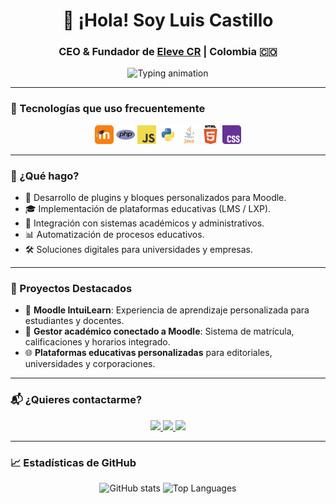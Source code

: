 <h1 align="center">👋 ¡Hola! Soy Luis Castillo</h1>
<h3 align="center">CEO & Fundador de <a href="https://elevecr.com" target="_blank">Eleve CR</a> | Colombia 🇨🇴</h3>

<p align="center">
  <img src="https://readme-typing-svg.demolab.com?font=Fira+Code&size=20&pause=1000&color=0099ff&center=true&width=500&lines=Apasionado+por+la+tecnología+y+la+educación;Desarrollador+experto+en+Moodle+%7C+LXP+%7C+LMS;Construyendo+experiencias+de+aprendizaje+efectivas" alt="Typing animation" />
</p>

---

### 🚀 Tecnologías que uso frecuentemente

<p align="center">
  <code><img height="30" src="https://raw.githubusercontent.com/Luchoi23/Luchoi23/main/moodle.png" alt="Moodle"></code>
  <code><img height="30" src="https://raw.githubusercontent.com/github/explore/main/topics/php/php.png" alt="PHP"></code>
  <code><img height="30" src="https://raw.githubusercontent.com/github/explore/main/topics/javascript/javascript.png" alt="JavaScript"></code>
  <code><img height="30" src="https://raw.githubusercontent.com/github/explore/main/topics/python/python.png" alt="Python"></code>
  <code><img height="30" src="https://raw.githubusercontent.com/github/explore/main/topics/java/java.png" alt="Java"></code>
  <code><img height="30" src="https://raw.githubusercontent.com/github/explore/main/topics/html/html.png" alt="HTML"></code>
  <code><img height="30" src="https://raw.githubusercontent.com/github/explore/main/topics/css/css.png" alt="CSS"></code>
</p>

---

### 💼 ¿Qué hago?

- 🧩 Desarrollo de plugins y bloques personalizados para Moodle.
- 🎓 Implementación de plataformas educativas (LMS / LXP).
- 🔗 Integración con sistemas académicos y administrativos.
- 📊 Automatización de procesos educativos.
- 🛠️ Soluciones digitales para universidades y empresas.

---

### 📌 Proyectos Destacados

- 🔧 **Moodle IntuiLearn**: Experiencia de aprendizaje personalizada para estudiantes y docentes.  
- 🧾 **Gestor académico conectado a Moodle**: Sistema de matrícula, calificaciones y horarios integrado.
- 🌐 **Plataformas educativas personalizadas** para editoriales, universidades y corporaciones.

---

### 📬 ¿Quieres contactarme?

<p align="center">
  <a href="mailto:admin@elevecr.com">
    <img src="https://img.shields.io/badge/admin@elevecr.com-red?style=for-the-badge&logo=gmail&logoColor=white" />
  </a>
  <a href="https://elevecr.com" target="_blank">
    <img src="https://img.shields.io/badge/Web-EleveCR.com-007ACC?style=for-the-badge&logo=google-chrome&logoColor=white" />
  </a>
  <a href="https://www.linkedin.com/in/luis-hernando-castillo-torres-906a84221/" target="_blank">
    <img src="https://img.shields.io/badge/LinkedIn-Luis_Castillo-0A66C2?style=for-the-badge&logo=linkedin&logoColor=white" />
  </a>
</p>

---

### 📈 Estadísticas de GitHub

<p align="center">
  <img src="https://github-readme-stats.vercel.app/api?username=Luchoi23&show_icons=true&theme=tokyonight&hide=prs" alt="GitHub stats" />
  <img src="https://github-readme-stats.vercel.app/api/top-langs/?username=Luchoi23&layout=compact&theme=tokyonight" alt="Top Languages" />
</p>
